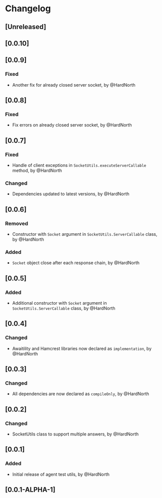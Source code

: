 # Changelog

## [Unreleased]

## [0.0.10]

## [0.0.9]
### Fixed
- Another fix for already closed server socket, by @HardNorth

## [0.0.8]
### Fixed
- Fix errors on already closed server socket, by @HardNorth

## [0.0.7]
### Fixed
- Handle of client exceptions in `SocketUtils.executeServerCallable` method, by @HardNorth
### Changed
- Dependencies updated to latest versions, by @HardNorth

## [0.0.6]
### Removed
- Constructor with `Socket` argument in `SocketUtils.ServerCallable` class, by @HardNorth
### Added
- `Socket` object close after each response chain, by @HardNorth

## [0.0.5]
### Added
- Additional constructor with `Socket` argument in `SocketUtils.ServerCallable` class, by @HardNorth

## [0.0.4]
### Changed
- Awaitility and Hamcrest libraries now declared as `implementation`, by @HardNorth

## [0.0.3]
### Changed
- All dependencies are now declared as `compileOnly`, by @HardNorth

## [0.0.2]
### Changed
- SocketUtils class to support multiple answers, by @HardNorth

## [0.0.1]
### Added
- Initial release of agent test utils, by @HardNorth

## [0.0.1-ALPHA-1]
